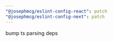 ```yaml
---
"@josephmcg/eslint-config-react": patch
"@josephmcg/eslint-config-next": patch
---
```


bump ts parsing deps
